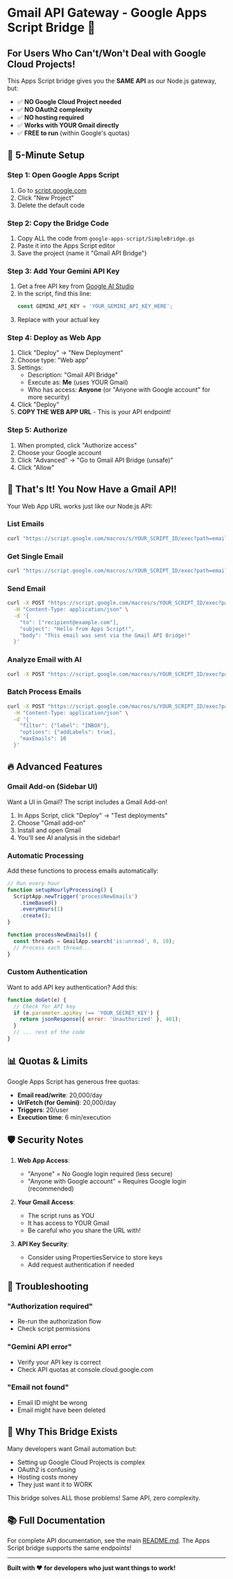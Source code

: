 # Gmail API Gateway - Google Apps Script Bridge 🌉

## For Users Who Can't/Won't Deal with Google Cloud Projects!

This Apps Script bridge gives you the **SAME API** as our Node.js gateway, but:
- ✅ **NO Google Cloud Project needed**
- ✅ **NO OAuth2 complexity**
- ✅ **NO hosting required**
- ✅ **Works with YOUR Gmail directly**
- ✅ **FREE to run** (within Google's quotas)

## 🚀 5-Minute Setup

### Step 1: Open Google Apps Script
1. Go to [script.google.com](https://script.google.com)
2. Click "New Project"
3. Delete the default code

### Step 2: Copy the Bridge Code
1. Copy ALL the code from `google-apps-script/SimpleBridge.gs`
2. Paste it into the Apps Script editor
3. Save the project (name it "Gmail API Bridge")

### Step 3: Add Your Gemini API Key
1. Get a free API key from [Google AI Studio](https://makersuite.google.com/app/apikey)
2. In the script, find this line:
   ```javascript
   const GEMINI_API_KEY = 'YOUR_GEMINI_API_KEY_HERE';
   ```
3. Replace with your actual key

### Step 4: Deploy as Web App
1. Click "Deploy" → "New Deployment"
2. Choose type: "Web app"
3. Settings:
   - Description: "Gmail API Bridge"
   - Execute as: **Me** (uses YOUR Gmail)
   - Who has access: **Anyone** (or "Anyone with Google account" for more security)
4. Click "Deploy"
5. **COPY THE WEB APP URL** - This is your API endpoint!

### Step 5: Authorize
1. When prompted, click "Authorize access"
2. Choose your Google account
3. Click "Advanced" → "Go to Gmail API Bridge (unsafe)"
4. Click "Allow"

## 🎉 That's It! You Now Have a Gmail API!

Your Web App URL works just like our Node.js API:

### List Emails
```bash
curl "https://script.google.com/macros/s/YOUR_SCRIPT_ID/exec?path=emails&limit=5"
```

### Get Single Email
```bash
curl "https://script.google.com/macros/s/YOUR_SCRIPT_ID/exec?path=email&id=EMAIL_ID"
```

### Send Email
```bash
curl -X POST "https://script.google.com/macros/s/YOUR_SCRIPT_ID/exec?path=send" \
  -H "Content-Type: application/json" \
  -d '{
    "to": ["recipient@example.com"],
    "subject": "Hello from Apps Script!",
    "body": "This email was sent via the Gmail API Bridge!"
  }'
```

### Analyze Email with AI
```bash
curl -X POST "https://script.google.com/macros/s/YOUR_SCRIPT_ID/exec?path=analyze&id=EMAIL_ID"
```

### Batch Process Emails
```bash
curl -X POST "https://script.google.com/macros/s/YOUR_SCRIPT_ID/exec?path=batch" \
  -H "Content-Type: application/json" \
  -d '{
    "filter": {"label": "INBOX"},
    "options": {"addLabels": true},
    "maxEmails": 10
  }'
```

## 🔥 Advanced Features

### Gmail Add-on (Sidebar UI)
Want a UI in Gmail? The script includes a Gmail Add-on!

1. In Apps Script, click "Deploy" → "Test deployments"
2. Choose "Gmail add-on"
3. Install and open Gmail
4. You'll see AI analysis in the sidebar!

### Automatic Processing
Add these functions to process emails automatically:

```javascript
// Run every hour
function setupHourlyProcessing() {
  ScriptApp.newTrigger('processNewEmails')
    .timeBased()
    .everyHours(1)
    .create();
}

function processNewEmails() {
  const threads = GmailApp.search('is:unread', 0, 10);
  // Process each thread...
}
```

### Custom Authentication
Want to add API key authentication? Add this:

```javascript
function doGet(e) {
  // Check for API key
  if (e.parameter.apiKey !== 'YOUR_SECRET_KEY') {
    return jsonResponse({ error: 'Unauthorized' }, 401);
  }
  // ... rest of the code
}
```

## 📊 Quotas & Limits

Google Apps Script has generous free quotas:
- **Email read/write**: 20,000/day
- **UrlFetch (for Gemini)**: 20,000/day
- **Triggers**: 20/user
- **Execution time**: 6 min/execution

## 🛡️ Security Notes

1. **Web App Access**: 
   - "Anyone" = No Google login required (less secure)
   - "Anyone with Google account" = Requires Google login (recommended)
   
2. **Your Gmail Access**:
   - The script runs as YOU
   - It has access to YOUR Gmail
   - Be careful who you share the URL with!

3. **API Key Security**:
   - Consider using PropertiesService to store keys
   - Add request authentication if needed

## 🐛 Troubleshooting

### "Authorization required"
- Re-run the authorization flow
- Check script permissions

### "Gemini API error"
- Verify your API key is correct
- Check API quotas at console.cloud.google.com

### "Email not found"
- Email ID might be wrong
- Email might have been deleted

## 🤝 Why This Bridge Exists

Many developers want Gmail automation but:
- Setting up Google Cloud Projects is complex
- OAuth2 is confusing
- Hosting costs money
- They just want it to WORK

This bridge solves ALL those problems! Same API, zero complexity.

## 📚 Full Documentation

For complete API documentation, see the main [README.md](README.md). The Apps Script bridge supports the same endpoints!

---

**Built with ❤️ for developers who just want things to work!**